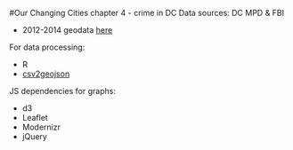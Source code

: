 #Our Changing Cities chapter 4 - crime in DC
Data sources: DC MPD & FBI
* 2012-2014 geodata [here](http://opendata.dc.gov/datasets?q=crime&sort_by=relevance&geometry=-78.163%2C38.742%2C-75.888%2C39.062)

For data processing:
* R
* [csv2geojson](https://github.com/mapbox/csv2geojson)

JS dependencies for graphs:
* d3
* Leaflet
* Modernizr
* jQuery